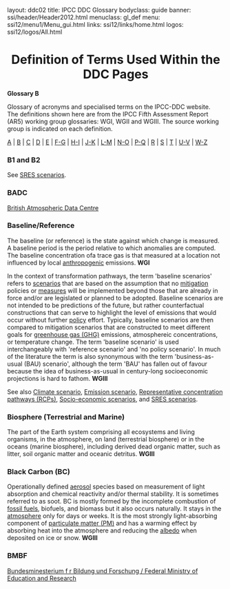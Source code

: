 layout: ddc02
title: IPCC DDC Glossary
bodyclass: guide
banner: ssi/header/Header2012.html
menuclass: gl_def
menu: ssi12/menu1/Menu_gui.html
links: ssi12/links/home.html
logos: ssi12/logos/All.html
<div id="content">
 <div id="pagetit">
   <h1 align="center">Definition of Terms Used Within the DDC Pages</h1>
 </div>
   <!-- End of Page Title Block -->
<p> <b>Glossary B</b></p>
<p> Glossary of acronyms and specialised terms on the IPCC-DDC website. 
<br> The definitions shown here are from the IPCC Fifth Assessment Report (AR5) working group glossaries: WGI, WGII and WGIII.  The source working group is indicated on each definition.</p>
<a href="glossary_a.html">A</a>
| <a href="glossary_b.html">B</a>
| <a href="glossary_c.html">C</a>
| <a href="glossary_d.html">D</a>
| <a href="glossary_e.html">E</a>
| <a href="glossary_fg.html">F-G</a>
| <a href="glossary_hi.html">H-I</a>
| <a href="glossary_jk.html">J-K</a>
| <a href="glossary_lm.html">L-M</a>
| <a href="glossary_no.html">N-O</a>
| <a href="glossary_pq.html">P-Q</a>
| <a href="glossary_r.html">R</a>
| <a href="glossary_s.html">S</a>
| <a href="glossary_t.html">T</a>
| <a href="glossary_uv.html">U-V</a>
| <a href="glossary_wz.html">W-Z</a>
</p>
<a name="b1"></a>
<h3>B1 and B2</h3><p>See <a href="glossary_s.html#sresScenarios">SRES scenarios</a>. </p>
<a name="badc"></a>
<h3>BADC</h3><p><a href="http://badc.nerc.ac.uk/" target="_blank">British Atmospheric Data Centre</a></p>
<a name="baseline"></a>
<h3>Baseline/Reference</h3><p>The baseline (or reference) is the state against which change is measured. A baseline period  is the period relative to which anomalies are computed. The baseline concentration ofa trace gas is that measured at a location not influenced by local <a href="glossary_a.html#anthropogenic">anthropogenic</a> emissions. <b>WGI</b></p> 
<p>In the context of transformation pathways, the term 'baseline scenarios' refers to <a href="glossary_s.html#scenario">scenarios</a> that are based on the assumption that no <a href="glossary_lm.html#mitigation">mitigation</a> policies or <a href="glossary_lm.html#measures">measures</a> will be implemented beyond those that are already in force and/or are legislated or planned to be adopted. Baseline scenarios are not intended to be predictions of the future, but rather counterfactual constructions that can serve to highlight the level of emissions that would occur without further <a href="glossary_pq.html#policies">policy</a> effort. Typically, baseline scenarios are then compared to mitigation scenarios that are constructed to meet different goals for <a href="glossary_fg.html#greenhouseGas">greenhouse gas (GHG)</a> emissions, atmosphereic concentrations, or temperature change. The term 'baseline scenario' is used interchangeably with 'reference scenario' and 'no policy scenario'. In much of the literature the term is also synonymous with the term 'business-as-usual (BAU) scenario', although the term 'BAU' has fallen out of favour because the idea of business-as-usual in century-long socioeconomic projections is hard to fathom. <b>WGIII</b></p>
<p>See also <a href="glossary_c.html#climateScenario">Climate scenario</a>, <a href="glossary_e.html#emissionScenario">Emission scenario</a>, <a href="glossary_r.html#rcp">Representative concentration pathways (RCPs)</a>, <a href="glossary_s.html#socioEconomicScenario">Socio-economic scenarios</a>, and <a href="glossary_s.html#sresScenarios">SRES scenarios</a>.</p>
<a name="biosphere"></a>
<h3>Biosphere (Terrestrial and Marine)</h3><p>The part of the Earth system comprising all ecosystems and living organisms, in the atmosphere, on land (terrestrial biosphere) or in the oceans (marine biosphere), including derived dead organic matter, such as litter, soil organic matter and oceanic detritus. <b>WGIII</b></p>
<a name="bc"></a>
<h3>Black Carbon (BC)</h3><p>Operationally defined <a href="glossary_a.html#aerosols">aerosol</a> species based on measurement of light absorption and chemical reactivity and/or thermal stability. It is sometimes referred to as soot. BC is mostly formed by the incomplete combustion of <a href="glossary_fg.html#fossilFuels">fossil fuels</a>, biofuels, and biomass but it also occurs naturally. It stays in the <a href="glossary_a.html#atmosphere">atmosphere</a> only for days or weeks. It is the most strongly light-absorbing component of <a href="glossary_pq.html#particulateMatter">particulate matter (PM)</a> and has a warming effect by absorbing heat into the atmosphere and reducing the <a href="glossary_a.html#albedo">albedo</a> when deposited on ice or snow. <b>WGIII</b></p>
<a name="bmbf"></a>
<h3>BMBF</h3><p> <a href="http://www.bmbf.de/en/" target="_blank">Bundesminesterium f
r Bildung und Forschung / Federal Ministry of Education and Research</a></p>
 </div><!-- End demo -->
